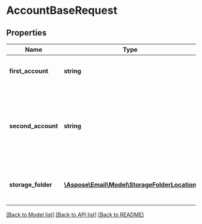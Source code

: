 # AccountBaseRequest

## Properties
Name | Type | Description | Notes
------------ | ------------- | ------------- | -------------
**first_account** | **string** | First account storage file name | 
**second_account** | **string** | Additional email account (for example, FirstAccount could be IMAP, and second one could be SMTP) | [optional] 
**storage_folder** | [**\Aspose\Email\Model\StorageFolderLocation**](StorageFolderLocation.md) | Storage folder location of account files | [optional] 



[[Back to Model list]](README.md#documentation-for-models) [[Back to API list]](README.md#documentation-for-api-endpoints) [[Back to README]](README.md)


